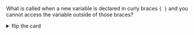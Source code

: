 What is called when a new variable is declared in curly braces `{ }` and you
cannot access the variable outside of those braces?

<details>
<summary>flip the card</summary>
<br>

# _Block Scope_

```js
'use strict';

{
  let innerVariable = 'hello from the block scope!';

  // this line will work
  console.log(innerVariable);
}

// this line will throw an error
console.log(innerVariable); // ReferenceError
```

</details>
